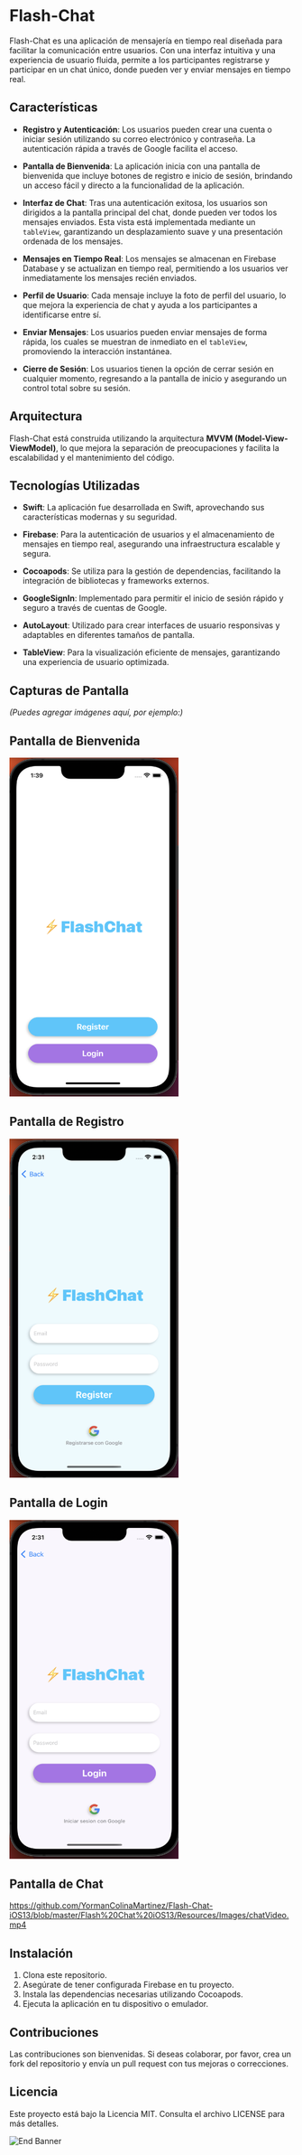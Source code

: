 # Flash-Chat

Flash-Chat es una aplicación de mensajería en tiempo real diseñada para facilitar la comunicación entre usuarios. Con una interfaz intuitiva y una experiencia de usuario fluida, permite a los participantes registrarse y participar en un chat único, donde pueden ver y enviar mensajes en tiempo real.

## Características

- **Registro y Autenticación**: Los usuarios pueden crear una cuenta o iniciar sesión utilizando su correo electrónico y contraseña. La autenticación rápida a través de Google facilita el acceso.

- **Pantalla de Bienvenida**: La aplicación inicia con una pantalla de bienvenida que incluye botones de registro e inicio de sesión, brindando un acceso fácil y directo a la funcionalidad de la aplicación.

- **Interfaz de Chat**: Tras una autenticación exitosa, los usuarios son dirigidos a la pantalla principal del chat, donde pueden ver todos los mensajes enviados. Esta vista está implementada mediante un `tableView`, garantizando un desplazamiento suave y una presentación ordenada de los mensajes.

- **Mensajes en Tiempo Real**: Los mensajes se almacenan en Firebase Database y se actualizan en tiempo real, permitiendo a los usuarios ver inmediatamente los mensajes recién enviados.

- **Perfil de Usuario**: Cada mensaje incluye la foto de perfil del usuario, lo que mejora la experiencia de chat y ayuda a los participantes a identificarse entre sí.

- **Enviar Mensajes**: Los usuarios pueden enviar mensajes de forma rápida, los cuales se muestran de inmediato en el `tableView`, promoviendo la interacción instantánea.

- **Cierre de Sesión**: Los usuarios tienen la opción de cerrar sesión en cualquier momento, regresando a la pantalla de inicio y asegurando un control total sobre su sesión.

## Arquitectura

Flash-Chat está construida utilizando la arquitectura **MVVM (Model-View-ViewModel)**, lo que mejora la separación de preocupaciones y facilita la escalabilidad y el mantenimiento del código.

## Tecnologías Utilizadas

- **Swift**: La aplicación fue desarrollada en Swift, aprovechando sus características modernas y su seguridad.

- **Firebase**: Para la autenticación de usuarios y el almacenamiento de mensajes en tiempo real, asegurando una infraestructura escalable y segura.

- **Cocoapods**: Se utiliza para la gestión de dependencias, facilitando la integración de bibliotecas y frameworks externos.

- **GoogleSignIn**: Implementado para permitir el inicio de sesión rápido y seguro a través de cuentas de Google.

- **AutoLayout**: Utilizado para crear interfaces de usuario responsivas y adaptables en diferentes tamaños de pantalla.

- **TableView**: Para la visualización eficiente de mensajes, garantizando una experiencia de usuario optimizada.

## Capturas de Pantalla

*(Puedes agregar imágenes aquí, por ejemplo:)*

## Pantalla de Bienvenida
<img src="https://github.com/YormanColinaMartinez/Flash-Chat-iOS13/blob/master/Flash%20Chat%20iOS13/Resources/Images/WelcomeView.png?raw=true" alt="Login View" width="300" height="600"/>

## Pantalla de Registro
<img src="https://github.com/YormanColinaMartinez/Flash-Chat-iOS13/blob/master/Flash%20Chat%20iOS13/Resources/Images/RegisterView.png?raw=true" alt="Login View" width="300" height="600"/>

## Pantalla de Login
<img src="https://github.com/YormanColinaMartinez/Flash-Chat-iOS13/blob/master/Flash%20Chat%20iOS13/Resources/Images/LoginView.png?raw=true" alt="Login View" width="300" height="600"/>

## Pantalla de Chat
https://github.com/YormanColinaMartinez/Flash-Chat-iOS13/blob/master/Flash%20Chat%20iOS13/Resources/Images/chatVideo.mp4

## Instalación

1. Clona este repositorio.
2. Asegúrate de tener configurada Firebase en tu proyecto.
3. Instala las dependencias necesarias utilizando Cocoapods.
4. Ejecuta la aplicación en tu dispositivo o emulador.

## Contribuciones

Las contribuciones son bienvenidas. Si deseas colaborar, por favor, crea un fork del repositorio y envía un pull request con tus mejoras o correcciones.

## Licencia

Este proyecto está bajo la Licencia MIT. Consulta el archivo LICENSE para más detalles.



![End Banner](Documentation/readme-end-banner.png)
